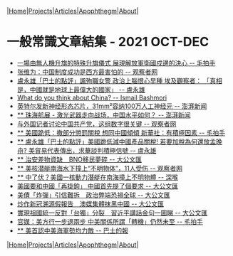 |[Home](/README.md)|[Projects](/projects.md)|[Articles](/articles.md)|[Apophthegm](/apophthegm.md)|[About](/about.md)|

# 一般常識文章結集 - 2021 OCT-DEC

- [一場由無人機升旗的特殊升旗儀式 展現解放軍衛國戍邊的決心 -- 毛拍手](https://www.bastillepost.com/hongkong/article/9338751-%e4%b8%80%e5%a0%b4%e7%94%b1%e7%84%a1%e4%ba%ba%e6%a9%9f%e5%8d%87%e6%97%97%e7%9a%84%e7%89%b9%e6%ae%8a%e5%8d%87%e6%97%97%e5%84%80%e5%bc%8f-%e5%b1%95%e7%8f%be%e8%a7%a3%e6%94%be%e8%bb%8d%e8%a1%9b%e5%9c%8b)  
- [张维为：中国制度成功是西方最害怕的 -- 观察者网](https://www.guancha.cn/ZhangWeiWei/2021_10_01_609346.shtml)  
- [盧永雄「巴士的點評」諷殉職女警 政治上腦恨心早種 埃及觀察者： 「真相是，中國就是地球上最偉大的國家」 -- 盧永雄](https://www.bastillepost.com/hongkong/article/9345276-%e7%9b%a7%e6%b0%b8%e9%9b%84%e3%80%8c%e5%b7%b4%e5%a3%ab%e7%9a%84%e9%bb%9e%e8%a9%95%e3%80%8d%e8%ab%b7%e6%ae%89%e8%81%b7%e5%a5%b3%e8%ad%a6-%e6%94%bf%e6%b2%bb%e4%b8%8a%e8%85%a6%e6%81%a8%e5%bf%83%e6%97%a9)  
- [What do you think about China? -- Ismail Bashmori](https://www.quora.com/What-do-you-think-about-China-4/answer/Ismail-Bashmori)  
- [英特尔发新神经形态芯片，31mm²容纳100万人工神经元 -- 澎湃新闻](https://www.thepaper.cn/newsDetail_forward_14775695)  
- [** 珠海航展 - 激光武器走向战场，中国水平如何？ -- 澎湃新闻](https://www.thepaper.cn/newsDetail_forward_14782410)  
- [与外国记者讨论中国共产党，这组数字很关键 -- 观察者网](https://user.guancha.cn/main/content?id=606882)  
- [** 美國跪低：撤部分懲罰關稅 想同中國傾傾 新華社：有積極因素 -- 毛拍手](https://www.bastillepost.com/hongkong/article/9363193-%e7%be%8e%e5%9c%8b%e8%b7%aa%e4%bd%8e%ef%bc%9a%e6%92%a4%e9%83%a8%e5%88%86%e6%87%b2%e7%bd%b0%e9%97%9c%e7%a8%85-%e6%83%b3%e5%90%8c%e4%b8%ad%e5%9c%8b%e5%82%be%e5%82%be-%e6%96%b0%e8%8f%af%e7%a4%be%ef%bc%9a)  
- [** 盧永雄「巴士的點評」美國跪低減中國產品關稅! 若要加稅為何還放孟晚舟? 美貿易代表傳出，求華談判積極信號 -- 盧永雄](https://www.bastillepost.com/hongkong/article/9364472-%e7%9b%a7%e6%b0%b8%e9%9b%84%e3%80%8c%e5%b7%b4%e5%a3%ab%e7%9a%84%e9%bb%9e%e8%a9%95%e3%80%8d%e7%be%8e%e5%9c%8b%e8%b7%aa%e4%bd%8e%e6%b8%9b%e4%b8%ad%e5%9c%8b%e7%94%a2%e5%93%81%e9%97%9c%e7%a8%85)  
- [** 治安差物資缺　BNO移民夢碎 -- 大公文匯](https://www.tkww.hk/a/202110/06/AP615cfda5e4b0fc5353633c1e.html)  
- [** 美核潜艇南海水下撞上“不明物体”，11人受伤 -- 观察者网](https://www.guancha.cn/military-affairs/2021_10_08_609938.shtml)  
- [** 中了伏？美國一核動力潛艇在南海撞上不明物體 -- 深喉](https://www.bastillepost.com/hongkong/article/9381660-%e4%b8%ad%e4%ba%86%e4%bc%8f%ef%bc%9f%e7%be%8e%e5%9c%8b%e4%b8%80%e6%a0%b8%e5%8b%95%e5%8a%9b%e6%bd%9b%e8%89%87%e5%9c%a8%e5%8d%97%e6%b5%b7%e6%92%9e%e4%b8%8a%e4%b8%8d%e6%98%8e%e7%89%a9%e9%ab%94)  
- [美國要和中國「再掛鉤」 中國首先提了個要求 -- 大公文匯](https://mp.weixin.qq.com/s/7M0py55Yoc_tcKet3bBlWg)  
- [美債「炸彈」引信難拆　政治弊端恐禍全球 -- 大公文匯](https://www.tkww.hk/a/202110/09/AP6161823ee4b0fc53536509d1.html)  
- [炒作新冠溯源假報告　澳媒集體抹黑中國 -- 大公文匯](https://www.tkww.hk/a/202110/10/AP6162276ee4b0fc5353652aed.html)  
- [實現祖國統一反對「台獨」分裂　習近平講話金句一圖睇 -- 大公文匯](https://www.tkww.hk/a/202110/09/AP61616030e4b0fc5353650019.html)  
- [官媒：美方行一步退兩步 中美關係所謂「轉機」仍然未至 -- 毛拍手](https://www.bastillepost.com/hongkong/article/9395961-%e5%ae%98%e5%aa%92%ef%bc%9a%e7%be%8e%e6%96%b9%e8%a1%8c%e4%b8%80%e6%ad%a5%e9%80%80%e5%85%a9%e6%ad%a5-%e4%b8%ad%e7%be%8e%e9%97%9c%e4%bf%82%e6%89%80%e8%ac%82%e3%80%8c%e8%bd%89%e6%a9%9f%e3%80%8d%e4%bb%8d)  
- [** 美首認中美海軍勢均力敵 -- 巴士的報](https://www.bastillepost.com/hongkong/article/9397919-%e7%be%8e%e9%a6%96%e8%aa%8d%e4%b8%ad%e7%be%8e%e6%b5%b7%e8%bb%8d%e5%8b%a2%e5%9d%87%e5%8a%9b%e6%95%b5-2?current_cat=6)  

|[Home](/README.md)|[Projects](/projects.md)|[Articles](/articles.md)|[Apophthegm](/apophthegm.md)|[About](/about.md)|
